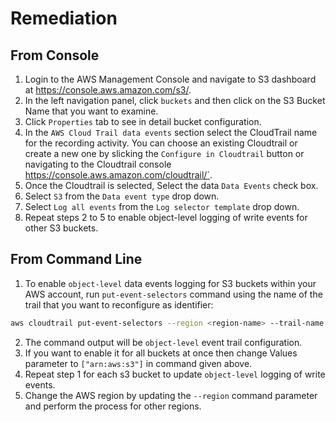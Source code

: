 # Remediation

## From Console

1. Login to the AWS Management Console and navigate to S3 dashboard at <https://console.aws.amazon.com/s3/>.
2. In the left navigation panel, click `buckets` and then click on the S3 Bucket Name that you want to examine.
3. Click `Properties` tab to see in detail bucket configuration.
4. In the `AWS Cloud Trail data events` section select the CloudTrail name for the recording activity. You can choose an existing Cloudtrail or create a new one by slicking the `Configure in Cloudtrail` button or navigating to the Cloudtrail console <https://console.aws.amazon.com/cloudtrail/`>.
5. Once the Cloudtrail is selected, Select the data `Data Events` check box.
6. Select `S3` from the `Data event type` drop down.
7. Select `Log all events` from the `Log selector template` drop down.
8. Repeat steps 2 to 5 to enable object-level logging of write events for other S3 buckets.

## From Command Line

1. To enable `object-level` data events logging for S3 buckets within your AWS account, run `put-event-selectors` command using the name of the trail that you want to reconfigure as identifier:

```sh
aws cloudtrail put-event-selectors --region <region-name> --trail-name <trail-name> --event-selectors '[{ "ReadWriteType": "WriteOnly", "IncludeManagementEvents":true, "DataResources": [{ "Type": "AWS::S3::Object", "Values": ["arn:aws:s3:::<s3-bucket-name>/"] }] }]'
```

2. The command output will be `object-level` event trail configuration.
3. If you want to enable it for all buckets at once then change Values parameter to `["arn:aws:s3"]` in command given above.
4. Repeat step 1 for each s3 bucket to update `object-level` logging of write events.
5. Change the AWS region by updating the `--region` command parameter and perform the process for other regions.
